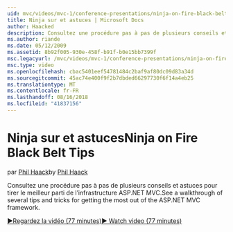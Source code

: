 ```yaml
---
uid: mvc/videos/mvc-1/conference-presentations/ninja-on-fire-black-belt-tips
title: Ninja sur et astuces | Microsoft Docs
author: Haacked
description: Consultez une procédure pas à pas de plusieurs conseils et astuces pour tirer le meilleur parti de l’infrastructure ASP.NET MVC.
ms.author: riande
ms.date: 05/12/2009
ms.assetid: 8b92f005-930e-458f-b91f-b0e15bb7399f
msc.legacyurl: /mvc/videos/mvc-1/conference-presentations/ninja-on-fire-black-belt-tips
msc.type: video
ms.openlocfilehash: cbac5401eef54781484c2baf9af80dc09d83a34d
ms.sourcegitcommit: 45ac74e400f9f2b7dbded66297730f6f14a4eb25
ms.translationtype: MT
ms.contentlocale: fr-FR
ms.lasthandoff: 08/16/2018
ms.locfileid: "41837156"
---
```

<a name="ninja-on-fire-black-belt-tips"></a><span data-ttu-id="ef9f5-103">Ninja sur et astuces</span><span class="sxs-lookup"><span data-stu-id="ef9f5-103">Ninja on Fire Black Belt Tips</span></span>
====================
<span data-ttu-id="ef9f5-104">par [Phil Haack](https://github.com/Haacked)</span><span class="sxs-lookup"><span data-stu-id="ef9f5-104">by [Phil Haack](https://github.com/Haacked)</span></span>

<span data-ttu-id="ef9f5-105">Consultez une procédure pas à pas de plusieurs conseils et astuces pour tirer le meilleur parti de l’infrastructure ASP.NET MVC.</span><span class="sxs-lookup"><span data-stu-id="ef9f5-105">See a walkthrough of several tips and tricks for getting the most out of the ASP.NET MVC framework.</span></span>

[<span data-ttu-id="ef9f5-106">&#9654;Regardez la vidéo (77 minutes)</span><span class="sxs-lookup"><span data-stu-id="ef9f5-106">&#9654; Watch video (77 minutes)</span></span>](https://channel9.msdn.com/Blogs/ASP-NET-Site-Videos/ninja-on-fire-black-belt-tips)
